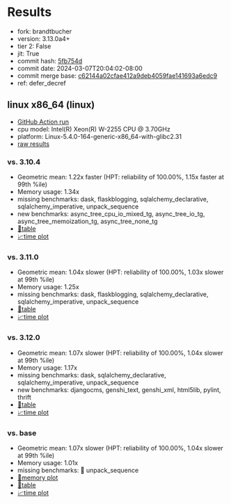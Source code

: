 # Results

- fork: brandtbucher
- version: 3.13.0a4+
- tier 2: False
- jit: True
- commit hash: [5fb754d](https://github.com/brandtbucher/cpython/commit/5fb754d)
- commit date: 2024-03-07T20:04:02-08:00
- commit merge base: [c62144a02cfae412a9deb4059fae141693a6edc9](https://github.com/brandtbucher/cpython/commit/c62144a02cfae412a9deb4059fae141693a6edc9)
- ref: defer_decref

## linux x86_64 (linux)

- [GitHub Action run](https://github.com/faster-cpython/benchmarking/actions/runs/8206441528)
- cpu model: Intel(R) Xeon(R) W-2255 CPU @ 3.70GHz
- platform: Linux-5.4.0-164-generic-x86_64-with-glibc2.31
- [raw results](bm-20240307-linux-x86_64-brandtbucher-defer_decref-3.13.0a4%2B-5fb754d.json)

### vs. 3.10.4

- Geometric mean: 1.22x faster (HPT: reliability of 100.00%, 1.15x faster at 99th %ile)
- Memory usage: 1.34x
- missing benchmarks: dask, flaskblogging, sqlalchemy_declarative, sqlalchemy_imperative, unpack_sequence
- new benchmarks: async_tree_cpu_io_mixed_tg, async_tree_io_tg, async_tree_memoization_tg, async_tree_none_tg
- [📄table](bm-20240307-linux-x86_64-brandtbucher-defer_decref-3.13.0a4%2B-5fb754d-vs-3.10.4.md)
- [📈time plot](bm-20240307-linux-x86_64-brandtbucher-defer_decref-3.13.0a4%2B-5fb754d-vs-3.10.4.png)

### vs. 3.11.0

- Geometric mean: 1.04x slower (HPT: reliability of 100.00%, 1.03x slower at 99th %ile)
- Memory usage: 1.25x
- missing benchmarks: dask, flaskblogging, sqlalchemy_declarative, sqlalchemy_imperative, unpack_sequence
- [📄table](bm-20240307-linux-x86_64-brandtbucher-defer_decref-3.13.0a4%2B-5fb754d-vs-3.11.0.md)
- [📈time plot](bm-20240307-linux-x86_64-brandtbucher-defer_decref-3.13.0a4%2B-5fb754d-vs-3.11.0.png)

### vs. 3.12.0

- Geometric mean: 1.07x slower (HPT: reliability of 100.00%, 1.04x slower at 99th %ile)
- Memory usage: 1.17x
- missing benchmarks: dask, sqlalchemy_declarative, sqlalchemy_imperative, unpack_sequence
- new benchmarks: djangocms, genshi_text, genshi_xml, html5lib, pylint, thrift
- [📄table](bm-20240307-linux-x86_64-brandtbucher-defer_decref-3.13.0a4%2B-5fb754d-vs-3.12.0.md)
- [📈time plot](bm-20240307-linux-x86_64-brandtbucher-defer_decref-3.13.0a4%2B-5fb754d-vs-3.12.0.png)

### vs. base

- Geometric mean: 1.07x slower (HPT: reliability of 100.00%, 1.04x slower at 99th %ile)
- Memory usage: 1.01x
- missing benchmarks: 🔴 unpack_sequence
- [🧠memory plot](bm-20240307-linux-x86_64-brandtbucher-defer_decref-3.13.0a4%2B-5fb754d-vs-base-mem.png)
- [📄table](bm-20240307-linux-x86_64-brandtbucher-defer_decref-3.13.0a4%2B-5fb754d-vs-base.md)
- [📈time plot](bm-20240307-linux-x86_64-brandtbucher-defer_decref-3.13.0a4%2B-5fb754d-vs-base.png)

